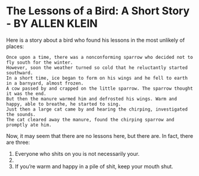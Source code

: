 # The Lessons of a Bird: A Short Story - BY ALLEN KLEIN

Here is a story about a bird who found his lessons in the most unlikely of places:

    Once upon a time, there was a nonconforming sparrow who decided not to fly south for the winter. 
    However, soon the weather turned so cold that he reluctantly started southward. 
    In a short time, ice began to form on his wings and he fell to earth in a barnyard, almost frozen. 
    A cow passed by and crapped on the little sparrow. The sparrow thought it was the end. 
    But then the manure warmed him and defrosted his wings. Warm and happy, able to breathe, he started to sing. 
    Just then a large cat came by and hearing the chirping, investigated the sounds. 
    The cat cleared away the manure, found the chirping sparrow and promptly ate him.

Now, it may seem that there are no lessons here, but there are. In fact, there are three:

1. Everyone who shits on you is not necessarily your.
2. 
3. If you’re warm and happy in a pile of shit, keep your mouth shut.
